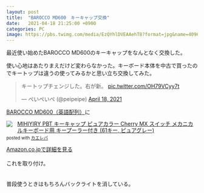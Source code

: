 ```yaml
---
layout: post
title:  "BAROCCO MD600　キーキャップ交換"
date:   2021-04-18 21:25:00 +0900
categories: PC
image: https://pbs.twimg.com/media/EzQYhlDVEAAehT8?format=jpg&name=4096x4096
---
```

最近使い始めたBAROCCO MD600のキーキャップをなんとなく交換した。


使い心地はあたりまえだけど変わらなかった。キーボード本体を中古で買ったのでキートップは違うの使ってみるかと思い立ち交換してみた。
<blockquote class="twitter-tweet"><p lang="ja" dir="ltr">キートップチェンジした。右が新。 <a href="https://t.co/OH79VCyy7t">pic.twitter.com/OH79VCyy7t</a></p>&mdash; ぺいぺいぺ (@peipeipe) <a href="https://twitter.com/peipeipe/status/1383757960669655044?ref_src=twsrc%5Etfw">April 18, 2021</a></blockquote> <script async src="https://platform.twitter.com/widgets.js" charset="utf-8"></script>


[BAROCCO MD600（英語配列）](https://archisite.co.jp/products/mistel/barocco-md600-en/)に<br/>
<div class="krb-amzlt-box" style="margin-bottom:0px;"><div class="krb-amzlt-image" style="float:left;margin:0px 12px 1px 0px;"><a href="https://www.amazon.co.jp/dp/B08KG2C89S?&linkCode=li2&tag=peipeipe-22&linkId=24247ac9e21ec1f329956f2231b015f5&language=ja_JP&ref_=as_li_ss_il" target="_blank" rel="nofollow" rel="nofollow"><img border="0" src="//ws-fe.amazon-adsystem.com/widgets/q?_encoding=UTF8&ASIN=B08KG2C89S&Format= _SL250_&ID=AsinImage&MarketPlace=JP&ServiceVersion=20070822&WS=1&tag=peipeipe-22&language=ja_JP" ></a><img src="https://ir-jp.amazon-adsystem.com/e/ir?t=peipeipe-22&language=ja_JP&l=li2&o=9&a=B08KG2C89S" width="1" height="1" border="0" alt="" style="border:none !important; margin:0px !important;" /></div><div class="krb-amzlt-info" style="line-height:120%; margin-bottom: 10px"><div class="krb-amzlt-name" style="margin-bottom:10px;line-height:120%"><a href="https://www.amazon.co.jp/dp/B08KG2C89S?&linkCode=li2&tag=peipeipe-22&linkId=24247ac9e21ec1f329956f2231b015f5&language=ja_JP&ref_=as_li_ss_il" name="amazletlink" target="_blank" rel="nofollow" rel="nofollow">MIHIYIRY PBT キーキャップ ピュアカラー Cherry MX スイッチ メカニカルキーボード用 キープーラー付き (61キー, ピュアグレー)</a><div class="krb-amzlt-powered-date" style="font-size:80%;margin-top:5px;line-height:120%">posted with <a href="https://kaereba.com/wind/" title="amazlet" target="_blank" rel="nofollow" rel="nofollow">カエレバ</a></div></div><div class="krb-amzlt-detail"></div><div class="krb-amzlt-sub-info" style="float: left;"><div class="krb-amzlt-link" style="margin-top: 5px"><a href="https://www.amazon.co.jp/dp/B08KG2C89S?&linkCode=li2&tag=peipeipe-22&linkId=24247ac9e21ec1f329956f2231b015f5&language=ja_JP&ref_=as_li_ss_il" name="amazletlink" target="_blank" rel="nofollow" rel="nofollow">Amazon.co.jpで詳細を見る</a></div></div></div><div class="krb-amzlt-footer" style="clear: left"></div></div><br/>
これを取り付け。<br/>
<br/><br/>
普段使うときはもちろんバックライトを消している。